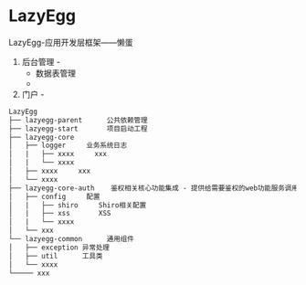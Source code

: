 # LazyEgg
LazyEgg-应用开发层框架——懒蛋

1. 后台管理 - 
   - 数据表管理
   - 
2. 门户 - 
```markdown
LazyEgg
├── lazyegg-parent      公共依赖管理
├── lazyegg-start       项目启动工程
├── lazyegg-core    
│   ├── logger     业务系统日志
│   |   ├── xxxx     xxx
│   |   └── xxxx   
│   ├── xxxx     xxx
│   └── xxxx   
├── lazyegg-core-auth    鉴权相关核心功能集成 - 提供给需要鉴权的web功能服务调用
│   ├── config     配置
│   |   ├── shiro     Shiro相关配置
│   |   ├── xss       XSS
│   |   └── xxxx     
│   └── xxx
└── lazyegg-common      通用组件
│   ├── exception 异常处理
│   ├── util      工具类
│   └── xxxx  
└───── xxx



```

